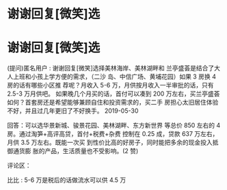 # 谢谢回复[微笑]选

# 谢谢回复[微笑]选

(提问)匿名用户 : 谢谢回复[微笑]选择美林海岸、美林湖畔和 兰亭盛荟是结合了大人上班和小孩上学方便的需求，（二沙 岛、中信广场、黄埔花园）如果 3 房换 4 房的话有哪些小区推 荐呢？月收入 5-6 万，月供按月收入一半审批的话，只有 2.5-3 万月供吧。 如果晚几个月买的话，首付可以凑到 200 万左右，买兰亭盛荟 如何？首套房还是希望能够兼顾自住和投资需求的，买二手 房担心太旧居住体验不好，并且过几年更旧了不好换手。 2019-05-30

回答：可以选华景新城、骏景花园、美林湖畔、东方新世界 等总价 850 左右的 4 房。通过淘笋+高评高贷，首付+税费+杂费 控制在 0.25 成，贷款 637 万左右，月供 3.5 万左右。既能一次买 到性价比高的好房子，同时能把多余的现金投入抵御通货膨 胀的产品，生活质量也不受影响。(2 赞)

评论区：

比比 : 5-6 万是税后的话做流水可以供 4.5 万
